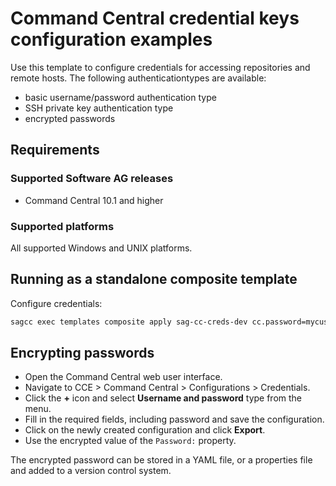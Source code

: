 <!-- Copyright 2013 - 2018 Software AG, Darmstadt, Germany and/or its licensors

   SPDX-License-Identifier: Apache-2.0

    Licensed under the Apache License, Version 2.0 (the "License");
    you may not use this file except in compliance with the License.
    You may obtain a copy of the License at

        http://www.apache.org/licenses/LICENSE-2.0

    Unless required by applicable law or agreed to in writing, software
    distributed under the License is distributed on an "AS IS" BASIS,
     WITHOUT WARRANTIES OR CONDITIONS OF ANY KIND, either express or implied.
     See the License for the specific language governing permissions and

     limitations under the License.                                                  

-->
# Command Central credential keys configuration examples

Use this template to configure credentials for accessing repositories and remote hosts. The following authenticationtypes are available:

* basic username/password authentication type
* SSH private key authentication type
* encrypted passwords

## Requirements

### Supported Software AG releases

* Command Central 10.1 and higher

### Supported platforms

All supported Windows and UNIX platforms.

## Running as a standalone composite template

Configure credentials:

```bash
sagcc exec templates composite apply sag-cc-creds-dev cc.password=mycustompass --sync-job --wait 20 -c 5
```

## Encrypting passwords

* Open the Command Central web user interface.
* Navigate to CCE > Command Central > Configurations > Credentials.
* Click the **+** icon and select **Username and password** type from the menu.
* Fill in the required fields, including password and save the configuration.
* Click on the newly created configuration and click **Export**.
* Use the encrypted value of the `Password:` property.

The encrypted password can be stored in a YAML file, or a properties file and added to a version control system.

